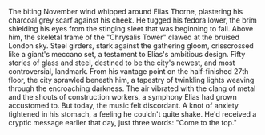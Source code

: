 The biting November wind whipped around Elias Thorne, plastering his charcoal grey scarf against his cheek. He tugged his fedora lower, the brim shielding his eyes from the stinging sleet that was beginning to fall. Above him, the skeletal frame of the "Chrysalis Tower" clawed at the bruised London sky.  Steel girders, stark against the gathering gloom, crisscrossed like a giant's meccano set, a testament to Elias's ambitious design. Fifty stories of glass and steel, destined to be the city's newest, and most controversial, landmark. From his vantage point on the half-finished 27th floor, the city sprawled beneath him, a tapestry of twinkling lights weaving through the encroaching darkness.  The air vibrated with the clang of metal and the shouts of construction workers, a symphony Elias had grown accustomed to. But today, the music felt discordant.  A knot of anxiety tightened in his stomach, a feeling he couldn't quite shake. He'd received a cryptic message earlier that day, just three words: "Come to the top."

